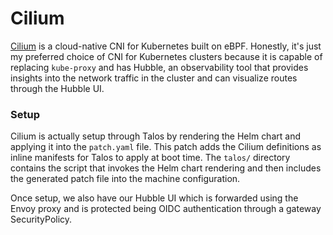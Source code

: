 # Cilium
[Cilium](https://cilium.io) is a cloud-native CNI for Kubernetes built on eBPF.
Honestly, it's just my preferred choice of CNI for Kubernetes clusters because
it is capable of replacing `kube-proxy` and has Hubble, an observability tool
that provides insights into the network traffic in the cluster and can visualize
routes through the Hubble UI.

### Setup
Cilium is actually setup through Talos by rendering the Helm chart and applying
it into the `patch.yaml` file. This patch adds the Cilium definitions as inline
manifests for Talos to apply at boot time. The `talos/` directory contains the
script that invokes the Helm chart rendering and then includes the generated
patch file into the machine configuration.

Once setup, we also have our Hubble UI which is forwarded using the Envoy proxy
and is protected being OIDC authentication through a gateway SecurityPolicy.
